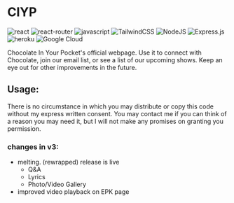 # CIYP

![react](https://img.shields.io/badge/React-20232A?style=for-the-badge&logo=react&logoColor=61DAFB)
![react-router](https://img.shields.io/badge/React_Router-CA4245?style=for-the-badge&logo=react-router&logoColor=white)
![javascript](https://img.shields.io/badge/JavaScript-F7DF1E?style=for-the-badge&logo=javascript&logoColor=black)
![TailwindCSS](https://img.shields.io/badge/tailwindcss-%2338B2AC.svg?style=for-the-badge&logo=tailwind-css&logoColor=white)
![NodeJS](https://img.shields.io/badge/node.js-6DA55F?style=for-the-badge&logo=node.js&logoColor=white)
![Express.js](https://img.shields.io/badge/express.js-%23404d59.svg?style=for-the-badge&logo=express&logoColor=%2361DAFB)
![heroku](https://img.shields.io/badge/Heroku-430098?style=for-the-badge&logo=heroku&logoColor=white)
![Google Cloud](https://img.shields.io/badge/GoogleCloud-%234285F4.svg?style=for-the-badge&logo=google-cloud&logoColor=white)

Chocolate In Your Pocket's official webpage. Use it to connect with Chocolate, join our email list, or see a list of our upcoming shows. Keep an eye out for other improvements in the future. 


## Usage: 
There is no circumstance in which you may distribute or copy this code without my express written consent. You may contact me if you can think of a reason you may need it, but I will not make any promises on granting you permission. 

### changes in v3:
- melting. (rewrapped) release is live
  - Q&A
  - Lyrics
  - Photo/Video Gallery
- improved video playback on EPK page
